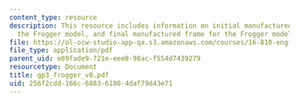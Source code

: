 ```yaml
---
content_type: resource
description: This resource includes information on initial manufactured frame for
  the Frogger model, and final manufactured frame for the Frogger model.
file: https://ol-ocw-studio-app-qa.s3.amazonaws.com/courses/16-810-engineering-design-and-rapid-prototyping-january-iap-2005/256f2cdd166c688361804daf79d43e71_gp3_frogger_v8.pdf
file_type: application/pdf
parent_uid: e89fade9-721e-eee0-98ac-f554d7439279
resourcetype: Document
title: gp3_frogger_v8.pdf
uid: 256f2cdd-166c-6883-6180-4daf79d43e71
---
```

